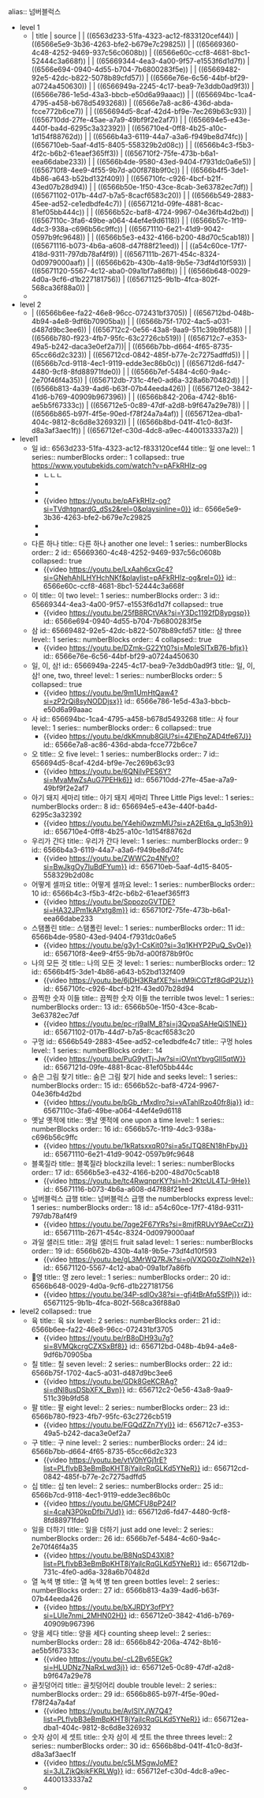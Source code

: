 alias:: 넘버블럭스

- level 1
	- | title | source |
	  | ((6563d233-51fa-4323-ac12-f833120cef44)) | ((6566e5e9-3b36-4263-bfe2-b679e7c29825)) |
	  | ((65669360-4c48-4252-9469-937c56c0608b)) | ((6566e60c-ccf8-4681-8bc1-52444c3a668f)) |
	  | ((65669344-4ea3-4a00-9f57-e1553f6d1d7f)) | ((6566e694-0940-4d55-b704-7b6800283f5e)) |
	  | ((65669482-92e5-42dc-b822-5078b89cfd57)) | ((6566e76e-6c56-44bf-bf29-a0724a450630)) |
	  | ((6566949a-2245-4c17-bea9-7e3ddb0ad9f3)) | ((6566e786-1e5d-43a3-bbcb-e50d6a99aaac)) |
	  | ((656694bc-1ca4-4795-a458-b678d5493268)) | ((6566e7a8-ac86-436d-abda-fcce772b6ce7)) |
	  | ((656694d5-8caf-42d4-bf9e-7ec269b63c93)) | ((656710dd-27fe-45ae-a7a9-49bf9f2e2af7)) |
	  | ((656694e5-e43e-440f-ba4d-6295c3a32392)) | ((656710e4-0ff8-4b25-a10c-1d154f88762d)) |
	  | ((6566b4a3-6119-44a7-a3a6-f949be8d74fc)) | ((656710eb-5aaf-4d15-8405-558329b2d08c)) |
	  | ((6566b4c3-f5b3-4f2c-b6b2-61eaef365ff3)) | ((656710f2-75fe-473b-b6a1-eea66dabe233)) |
	  | ((6566b4de-9580-43ed-9404-f7931dc0a6e5)) | ((656710f8-4ee9-4f55-9b7d-a00f878b9f0c)) |
	  | ((6566b4f5-3de1-4b86-a643-b52bd132f409)) | ((656710fc-c926-4bcf-b21f-43ed07b28d94)) |
	  | ((6566b50e-1f50-43ce-8cab-3e63782ec7df)) | ((65671102-017b-44d7-b7a5-8cacf6583c20)) |
	  | ((6566b549-2883-45ee-ad52-ce1edbdfe4c7)) | ((6567121d-09fe-4881-8cac-81ef05bb444c)) |
	  | ((6566b52c-baf8-4724-9967-04e36fb4d2bd)) | ((6567110c-3fa6-49be-a064-44ef4e9d6118)) |
	  | ((6566b57c-1f19-4dc3-938a-c696b56c9ffc)) | ((65671110-6e21-41d9-9042-0597b9fc9648)) |
	  | ((6566b5e3-e432-4166-b200-48d70c5cab18)) | ((65671116-b073-4b6a-a608-d47f88f21eed)) |
	  | ((a54c60ce-17f7-418d-9311-797db78af4f9)) | ((6567111b-2671-454c-8324-0d0979000aaf)) |
	  | ((6566b62b-430b-4a18-9b5e-73df4d10f593)) | ((65671120-5567-4c12-aba0-09a1bf7a86fb)) |
	  | ((6566b648-0029-4d0a-9cf6-d1b227181756)) | ((65671125-9b1b-4fca-802f-568ca36f88a0)) |
	-
- level 2
	- | ((6566b6ee-fa22-46e8-96cc-072431bf3705)) | ((656712bd-048b-4b94-a4e8-9df6b70905ba)) |
	  | ((6566b75f-1702-4ac5-a031-d487d9bc3ee6)) | ((656712c2-0e56-43a8-9aa9-511c39b9fd58)) |
	  | ((6566b780-f923-4fb7-95fc-63c2726cb519)) | ((656712c7-e353-49a5-b242-daca3e0ef2a7))|
	  | ((6566b7bb-d664-4f65-8735-65cc66d2c323)) | ((656712cd-0842-485f-b77e-2c7275adffd5)) |
	  | ((6566b7cd-9118-4ec1-9119-edde3ec86b0c)) | ((656712d6-fd47-4480-9cf8-8fd88971fde0)) |
	  | ((6566b7ef-5484-4c60-9a4c-2e70f46f4a35)) | ((656712db-731c-4fe0-ad6a-328a6b70482d)) |
	  | ((6566b813-4a39-4ad6-b63f-07b44eeda426)) | ((656712e0-3842-41d6-b769-40909b967396)) |
	  | ((6566b842-206a-4742-8b16-ae5b5f67333c)) | ((656712e5-0c89-47df-a2d8-b9f647a29e78)) |
	  | ((6566b865-b97f-4f5e-90ed-f78f24a7a4af)) | ((656712ea-dba1-404c-9812-8c6d8e326932)) |
	  | ((6566b8bd-041f-41c0-8d3f-d8a3af3aec1f)) | ((656712ef-c30d-4dc8-a9ec-4400133337a2)) |
- level1
	- 일
	  id:: 6563d233-51fa-4323-ac12-f833120cef44
	  title:: 일 one
	  level:: 1
	  series:: numberBlocks
	  order:: 1
	  collapsed:: true
	  https://www.youtubekids.com/watch?v=pAFkRHIz-og
		- ㄴㄴㄴ
		-
		-
		- {{video https://youtu.be/pAFkRHIz-og?si=TVdhtgnardG_dSs2&rel=0&playsinline=0}}
		  id:: 6566e5e9-3b36-4263-bfe2-b679e7c29825
		-
		-
	- 다른 하나
	  title:: 다른 하나 another one
	  level:: 1
	  series:: numberBlocks
	  order:: 2
	  id:: 65669360-4c48-4252-9469-937c56c0608b
	  collapsed:: true
		- {{video https://youtu.be/LxAah6cxGc4?si=GNehAhILHYHchNKf&playlist=pAFkRHIz-og&rel=0}}
		  id:: 6566e60c-ccf8-4681-8bc1-52444c3a668f
	- 이
	  title:: 이 two
	  level:: 1
	  series:: numberBlocks
	  order:: 3
	  id:: 65669344-4ea3-4a00-9f57-e1553f6d1d7f
	  collapsed:: true
		- {{video https://youtu.be/25fB8RCtVAk?si=Y3Dc1192fD8ypgsp}}
		  id:: 6566e694-0940-4d55-b704-7b6800283f5e
	- 삼
	  id:: 65669482-92e5-42dc-b822-5078b89cfd57
	  title:: 삼 three
	  level:: 1
	  series:: numberBlocks
	  order:: 4
	  collapsed:: true
		- {{video https://youtu.be/DZmk-G22Yt0?si=MpIeSlTxB76-bfjx}}
		  id:: 6566e76e-6c56-44bf-bf29-a0724a450630
	- 일, 이, 삼!
	  id:: 6566949a-2245-4c17-bea9-7e3ddb0ad9f3
	  title:: 일, 이, 삼! one, two, three!
	  level:: 1
	  series:: numberBlocks
	  order:: 5
	  collapsed:: true
		- {{video https://youtu.be/9m1UmHtQaw4?si=zP2rQi8syNODDjsx}}
		  id:: 6566e786-1e5d-43a3-bbcb-e50d6a99aaac
	- 사
	  id:: 656694bc-1ca4-4795-a458-b678d5493268
	  title:: 사 four
	  level:: 1
	  series:: numberBlocks
	  order:: 6
	  collapsed:: true
		- {{video https://youtu.be/dkKmnub8GlU?si=4ZlEhpZAD4tfe67J}}
		  id:: 6566e7a8-ac86-436d-abda-fcce772b6ce7
	- 오
	  title:: 오 five
	  level:: 1
	  series:: numberBlocks
	  order:: 7
	  id:: 656694d5-8caf-42d4-bf9e-7ec269b63c93
		- {{video https://youtu.be/6QNilvPES6Y?si=MvaMwZsAuG7PEHk6}}
		  id:: 656710dd-27fe-45ae-a7a9-49bf9f2e2af7
	- 아기 돼지 세마리
	  title:: 아기 돼지 세마리 Three Little Pigs
	  level:: 1
	  series:: numberBlocks
	  order:: 8
	  id:: 656694e5-e43e-440f-ba4d-6295c3a32392
		- {{video https://youtu.be/Y4ehi0wzmMU?si=zA2Et6a_g_lq53h9}}
		  id:: 656710e4-0ff8-4b25-a10c-1d154f88762d
	- 우리가 간다
	  title:: 우리가 간다
	  level:: 1
	  series:: numberBlocks
	  order:: 9
	  id:: 6566b4a3-6119-44a7-a3a6-f949be8d74fc
		- {{video https://youtu.be/ZWWC2p4Nfy0?si=BwJkgOy7IuBdFYum}}
		  id:: 656710eb-5aaf-4d15-8405-558329b2d08c
	- 어떻게 셀까요
	  title:: 어떻게 셀까요
	  level:: 1
	  series:: numberBlocks
	  order:: 10
	  id:: 6566b4c3-f5b3-4f2c-b6b2-61eaef365ff3
		- {{video https://youtu.be/SppozoGVTDE?si=HA32JPm1kAPxtg8m}}
		  id:: 656710f2-75fe-473b-b6a1-eea66dabe233
	- 스탬폴린
	  title:: 스탬폴린
	  level:: 1
	  series:: numberBlocks
	  order:: 11
	  id:: 6566b4de-9580-43ed-9404-f7931dc0a6e5
		- {{video https://youtu.be/g3y1-CsKit0?si=3q1KHYP2PuQ_SvOe}}
		  id:: 656710f8-4ee9-4f55-9b7d-a00f878b9f0c
	- 나의 모든 것
	  title:: 나의 모든 것
	  level:: 1
	  series:: numberBlocks
	  order:: 12
	  id:: 6566b4f5-3de1-4b86-a643-b52bd132f409
		- {{video https://youtu.be/6jDH3KRafXE?si=tM9iCGTzf8GdP2Uz}}
		  id:: 656710fc-c926-4bcf-b21f-43ed07b28d94
	- 끔찍한 숫자 이들
	  title:: 끔찍한 숫자 이들 the terrible twos
	  level:: 1
	  series:: numberBlocks
	  order:: 13
	  id:: 6566b50e-1f50-43ce-8cab-3e63782ec7df
		- {{video https://youtu.be/pc-rj9aIM_8?si=j3QvpaSAHeQiS1NE}}
		  id:: 65671102-017b-44d7-b7a5-8cacf6583c20
	- 구멍
	  id:: 6566b549-2883-45ee-ad52-ce1edbdfe4c7
	  title:: 구멍 holes
	  level:: 1
	  series:: numberBlocks
	  order:: 14
		- {{video https://youtu.be/PuG9ytTj-Jw?si=iOVntYbvgGlI5qtW}}
		  id:: 6567121d-09fe-4881-8cac-81ef05bb444c
	- 숨은 그림 찾기
	  title:: 숨은 그림 찾기 hide and seeks
	  level:: 1
	  series:: numberBlocks
	  order:: 15
	  id:: 6566b52c-baf8-4724-9967-04e36fb4d2bd
		- {{video https://youtu.be/bGb_rMxdlro?si=vATahIRzo40fr8ja}}
		  id:: 6567110c-3fa6-49be-a064-44ef4e9d6118
	- 옛날 옛적에
	  title:: 옛날 옛적에 one upon a time
	  level:: 1
	  series:: numberBlocks
	  order:: 16
	  id:: 6566b57c-1f19-4dc3-938a-c696b56c9ffc
		- {{video https://youtu.be/1kRatsxxqR0?si=a5rJTQ8EN18hFbyJ}}
		  id:: 65671110-6e21-41d9-9042-0597b9fc9648
	- 블록질라
	  title:: 블록질라 blockzilla
	  level:: 1
	  series:: numberBlocks
	  order:: 17
	  id:: 6566b5e3-e432-4166-b200-48d70c5cab18
		- {{video https://youtu.be/tc4RwqnprKY?si=h1-2KtcUL4TJ-9He}}
		  id:: 65671116-b073-4b6a-a608-d47f88f21eed
	- 넘버블럭스 급행
	  title:: 넘버블럭스 급행 the numberblocks express
	  level:: 1
	  series:: numberBlocks
	  order:: 18
	  id:: a54c60ce-17f7-418d-9311-797db78af4f9
		- {{video https://youtu.be/7qge2F67YRs?si=8mjfRRUvY9AeCcrZ}}
		  id:: 6567111b-2671-454c-8324-0d0979000aaf
	- 과일 샐러드
	  title:: 과일 샐러드 fruit salad
	  level:: 1
	  series:: numberBlocks
	  order:: 19
	  id:: 6566b62b-430b-4a18-9b5e-73df4d10f593
		- {{video https://youtu.be/gL3MrWQ7RJk?si=ojVXQG0zZlolhN2e}}
		  id:: 65671120-5567-4c12-aba0-09a1bf7a86fb
	- 영
	  title:: 영 zero
	  level:: 1
	  series:: numberBlocks
	  order:: 20
	  id:: 6566b648-0029-4d0a-9cf6-d1b227181756
		- {{video https://youtu.be/34P-sdlOv38?si=-gfj4tBrAfq5SfPj}}
		  id:: 65671125-9b1b-4fca-802f-568ca36f88a0
- level2
  collapsed:: true
	- 육
	  title:: 육 six
	  level:: 2
	  series:: numberBlocks
	  order:: 21
	  id:: 6566b6ee-fa22-46e8-96cc-072431bf3705
		- {{video https://youtu.be/rB8oDH93u7g?si=8VMQkcrgCZXSxBf8}}
		  id:: 656712bd-048b-4b94-a4e8-9df6b70905ba
	- 칠
	  title:: 칠 seven
	  level:: 2
	  series:: numberBlocks
	  order:: 22
	  id:: 6566b75f-1702-4ac5-a031-d487d9bc3ee6
		- {{video https://youtu.be/GDk8GeKCRAg?si=dNl8usDSbXFX_Bvn}}
		  id:: 656712c2-0e56-43a8-9aa9-511c39b9fd58
	- 팔
	  title:: 팔 eight
	  level:: 2
	  series:: numberBlocks
	  order:: 23
	  id:: 6566b780-f923-4fb7-95fc-63c2726cb519
		- {{video https://youtu.be/FGQdZZn7YyI}}
		  id:: 656712c7-e353-49a5-b242-daca3e0ef2a7
	- 구
	  title:: 구 nine
	  level:: 2
	  series:: numberBlocks
	  order:: 24
	  id:: 6566b7bb-d664-4f65-8735-65cc66d2c323
		- {{video https://youtu.be/vtV0hYGj1rE?list=PLfIvbB3eBmBpKHT8jYajIcRqGLKd5YNeR}}
		  id:: 656712cd-0842-485f-b77e-2c7275adffd5
	- 십
	  title:: 십 ten
	  level:: 2
	  series:: numberBlocks
	  order:: 25
	  id:: 6566b7cd-9118-4ec1-9119-edde3ec86b0c
		- {{video https://youtu.be/GMCFU8pP24I?si=4caN3P0kpDfbi7Ud}}
		  id:: 656712d6-fd47-4480-9cf8-8fd88971fde0
	- 일을 더하기
	  title:: 일을 더하기 just add one
	  level:: 2
	  series:: numberBlocks
	  order:: 26
	  id:: 6566b7ef-5484-4c60-9a4c-2e70f46f4a35
		- {{video https://youtu.be/B8NqSD43Xl8?list=PLfIvbB3eBmBpKHT8jYajIcRqGLKd5YNeR}}
		  id:: 656712db-731c-4fe0-ad6a-328a6b70482d
	- 열 녹색 병
	  title:: 열 녹색 병 ten green bottles
	  level:: 2
	  series:: numberBlocks
	  order:: 27
	  id:: 6566b813-4a39-4ad6-b63f-07b44eeda426
		- {{video https://youtu.be/bXJRDY3ofPY?si=LUle7nmi_2MHN02H}}
		  id:: 656712e0-3842-41d6-b769-40909b967396
	- 양을 세다
	  title:: 양을 세다 counting sheep
	  level:: 2
	  series:: numberBlocks
	  order:: 28
	  id:: 6566b842-206a-4742-8b16-ae5b5f67333c
		- {{video https://youtu.be/-cL2Bv65EGk?si=HLUDNz7NaRxLwd3j}}
		  id:: 656712e5-0c89-47df-a2d8-b9f647a29e78
	- 골칫덩어리
	  title:: 골칫덩어리 double trouble
	  level:: 2
	  series:: numberBlocks
	  order:: 29
	  id:: 6566b865-b97f-4f5e-90ed-f78f24a7a4af
		- {{video https://youtu.be/AvISIYJW7Q4?list=PLfIvbB3eBmBpKHT8jYajIcRqGLKd5YNeR}}
		  id:: 656712ea-dba1-404c-9812-8c6d8e326932
	- 숫자 삼이 세 셋트
	  title:: 숫자 삼이 세 셋트 the three threes
	  level:: 2
	  series:: numberBlocks
	  order:: 30
	  id:: 6566b8bd-041f-41c0-8d3f-d8a3af3aec1f
		- {{video https://youtu.be/c5LMSgwJoME?si=3JLZjkQkjkFKRLWg}}
		  id:: 656712ef-c30d-4dc8-a9ec-4400133337a2
	-